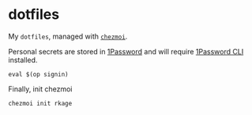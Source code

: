 # dotfiles

My `dotfiles`, managed with [`chezmoi`](https://github.com/twpayne/chezmoi).

Personal secrets are stored in [1Password](https://1password.com) and will
require [1Password CLI](https://developer.1password.com/docs/cli/) installed.

```shell
eval $(op signin)
```

Finally, init chezmoi

```shell
chezmoi init rkage
```
